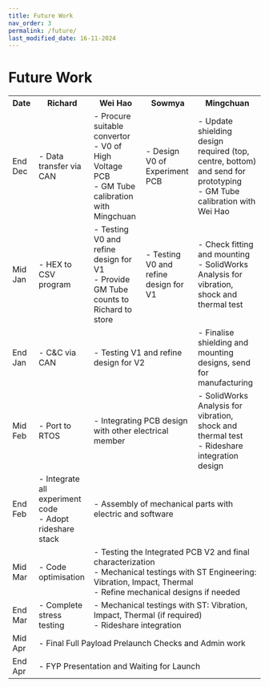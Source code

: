 ```yaml
---
title: Future Work
nav_order: 3
permalink: /future/
last_modified_date: 16-11-2024
---
```


<h1> Future Work </h1>

<table>
  <tr>
    <th>Date</th>
    <th>Richard</th>
    <th>Wei Hao</th>
    <th>Sowmya</th>
    <th>Mingchuan</th>
  <tr>
    <td>End Dec</td>
    <td>- Data transfer via CAN</td>
    <td>- Procure suitable convertor<br>- V0 of High Voltage PCB<br>- GM Tube calibration with Mingchuan</td>
    <td>- Design V0 of Experiment PCB</td>
    <td>- Update shielding design required (top, centre, bottom) and send for prototyping<br>- GM Tube calibration with Wei Hao</td>
  <tr>
    <td>Mid Jan</td>
    <td>- HEX to CSV program</td>
    <td>- Testing V0 and refine design for V1<br>- Provide GM Tube counts to Richard to store</td>
    <td>- Testing V0 and refine design for V1</td>
    <td>- Check fitting and mounting<br>- SolidWorks Analysis for vibration, shock and thermal test</td>
  <tr>
    <td>End Jan</td>
    <td>- C&C via CAN</td>
    <td colspan="2">- Testing V1 and refine design for V2</td>
    <td>- Finalise shielding and mounting designs, send for manufacturing</td>
  <tr>
    <td>Mid Feb</td>
    <td>- Port to RTOS</td>
    <td colspan="2">- Integrating PCB design with other electrical member</td>
    <td>- SolidWorks Analysis for vibration, shock and thermal test<br>- Rideshare integration design</td>
  <tr>
    <td>End Feb</td>
    <td>- Integrate all experiment code<br>- Adopt rideshare stack</td>
    <td colspan="3">- Assembly of mechanical parts with electric and software</td>
  <tr>
    <td>Mid Mar</td>
    <td>- Code optimisation</td>
    <td colspan="3">- Testing the Integrated PCB V2 and final characterization<br>- Mechanical testings with ST Engineering: Vibration, Impact, Thermal<br>- Refine mechanical designs if needed</td>
  <tr>
    <td>End Mar</td>
    <td>- Complete stress testing</td>
    <td colspan="3">- Mechanical testings with ST: Vibration, Impact, Thermal (if required)<br>- Rideshare integration</td>
  <tr>
    <td>Mid Apr
    <td colspan="4">- Final Full Payload Prelaunch Checks and Admin work</td>
  <tr>
    <td>End Apr</td>
    <td colspan="4">- FYP Presentation and Waiting for Launch</td>
